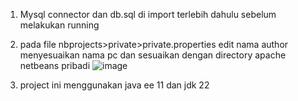 1. Mysql connector dan db.sql di import terlebih dahulu sebelum melakukan running
2. pada file nbprojects>private>private.properties edit nama author menyesuaikan nama pc dan sesuaikan dengan directory apache netbeans pribadi
![image](https://github.com/user-attachments/assets/959274a1-bcf5-41bb-a626-e81ac7c7f048)

3. project ini menggunakan java ee 11 dan jdk 22
